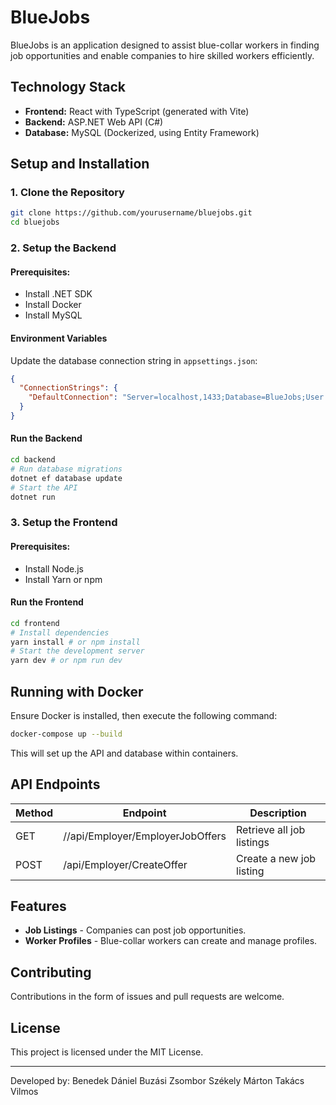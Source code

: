 # BlueJobs

BlueJobs is an application designed to assist blue-collar workers in finding job opportunities and enable companies to hire skilled workers efficiently.

## Technology Stack

- **Frontend:** React with TypeScript (generated with Vite)
- **Backend:** ASP.NET Web API (C#)
- **Database:** MySQL (Dockerized, using Entity Framework)

## Setup and Installation

### 1. Clone the Repository
```sh
git clone https://github.com/yourusername/bluejobs.git
cd bluejobs
```

### 2. Setup the Backend
#### Prerequisites:
- Install .NET SDK
- Install Docker
- Install MySQL

#### Environment Variables
Update the database connection string in `appsettings.json`:
```json
{
  "ConnectionStrings": {
    "DefaultConnection": "Server=localhost,1433;Database=BlueJobs;User Id=YourUserId;Password=SecretPassword;Encrypt=false;"
  }
}
```

#### Run the Backend
```sh
cd backend
# Run database migrations
dotnet ef database update
# Start the API
dotnet run
```

### 3. Setup the Frontend
#### Prerequisites:
- Install Node.js
- Install Yarn or npm

#### Run the Frontend
```sh
cd frontend
# Install dependencies
yarn install # or npm install
# Start the development server
yarn dev # or npm run dev
```

## Running with Docker
Ensure Docker is installed, then execute the following command:
```sh
docker-compose up --build
```
This will set up the API and database within containers.

## API Endpoints
| Method | Endpoint       | Description |
|--------|---------------|-------------|
| GET    | //api/Employer/EmployerJobOffers | Retrieve all job listings |
| POST   | /api/Employer/CreateOffer | Create a new job listing |

## Features
- **Job Listings** - Companies can post job opportunities.
- **Worker Profiles** - Blue-collar workers can create and manage profiles.

## Contributing
Contributions in the form of issues and pull requests are welcome.

## License
This project is licensed under the MIT License.

---
Developed by:
Benedek Dániel
Buzási Zsombor
Székely Márton
Takács Vilmos

